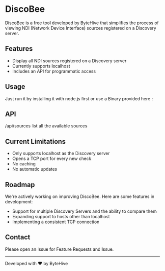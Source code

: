 # DiscoBee

DiscoBee is a free tool developed by ByteHive that simplifies the process of viewing NDI (Network Device Interface) sources registered on a Discovery server.

## Features

- Display all NDI sources registered on a Discovery server
- Currently supports localhost
- Includes an API for programmatic access

## Usage

Just run it by installing it with node.js first or use a Binary provided here : 


## API

/api/sources 
list all the available sources
## Current Limitations

- Only supports localhost as the Discovery server
- Opens a TCP port for every new check 
- No caching 
- No automatic updates

## Roadmap

We're actively working on improving DiscoBee. Here are some features in development:

- Support for multiple Discovery Servers and the ability to compare them
- Expanding support to hosts other than localhost
- Implementing a consistent TCP connection



## Contact

Please open an Issue for Feature Requests and Issue. 

---

Developed with ❤️ by ByteHive